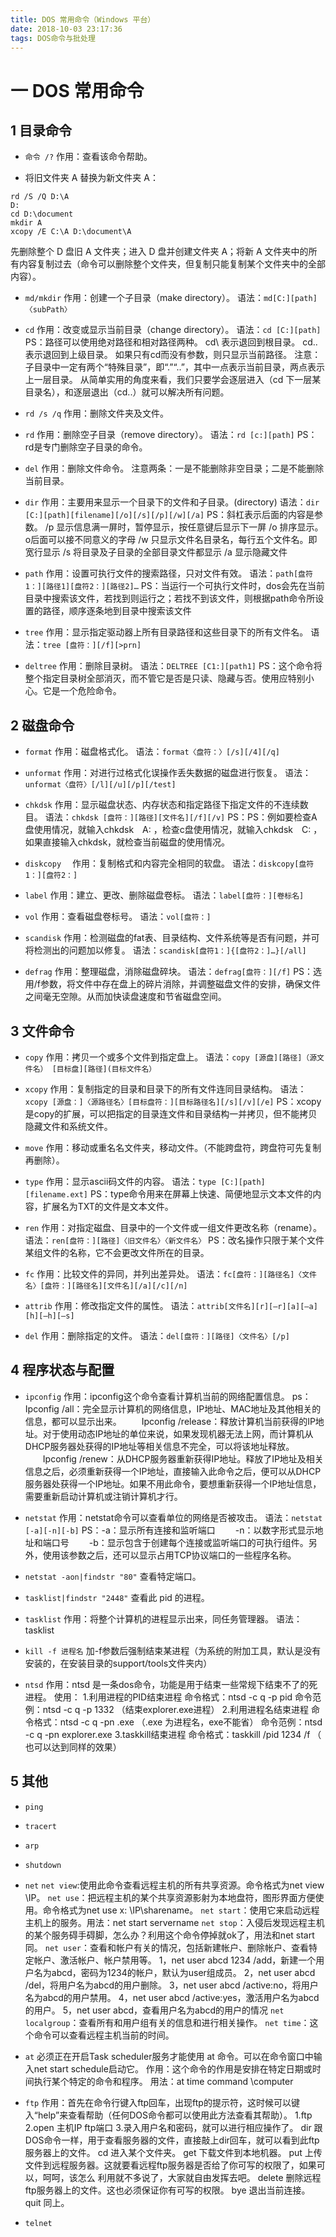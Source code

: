 ```yaml
---
title: DOS 常用命令（Windows 平台）
date: 2018-10-03 23:17:36
tags: DOS命令与批处理
---
```

# 一 DOS 常用命令
## 1 目录命令
- `命令 /?`
作用：查看该命令帮助。

- 将旧文件夹 A 替换为新文件夹 A：
```
rd /S /Q D:\A
D:
cd D:\document
mkdir A 
xcopy /E C:\A D:\document\A
```
先删除整个 D 盘旧 A 文件夹；进入 D 盘并创建文件夹 A；将新 A 文件夹中的所有内容复制过去（命令可以删除整个文件夹，但复制只能复制某个文件夹中的全部内容）。

- `md/mkdir`
作用：创建一个子目录（make directory）。
语法：`md[C:][path]〈subPath〉`

- `cd`
作用：改变或显示当前目录（change directory）。
语法：`cd [C:][path]`
PS：路径可以使用绝对路径和相对路径两种。
cd\ 表示退回到根目录。
cd.. 表示退回到上级目录。
如果只有cd而没有参数，则只显示当前路径。
注意：子目录中一定有两个“特殊目录”，即“.”“..”，其中一点表示当前目录，两点表示上一层目录。
从简单实用的角度来看，我们只要学会逐层进入（cd 下一层某目录名），和逐层退出（cd..）就可以解决所有问题。

- `rd /s /q`
作用：删除文件夹及文件。

- `rd`
作用：删除空子目录（remove directory）。
语法：`rd [c:][path]`
PS：rd是专门删除空子目录的命令。

- `del`
作用：删除文件命令。
注意两条：一是不能删除非空目录；二是不能删除当前目录。

- `dir`
作用：主要用来显示一个目录下的文件和子目录。(directory)
语法：`dir [C:][path][filename][/o][/s][/p][/w][/a]`
PS：斜杠表示后面的内容是参数。
/p 显示信息满一屏时，暂停显示，按任意键后显示下一屏
/o 排序显示。o后面可以接不同意义的字母
/w 只显示文件名目录名，每行五个文件名。即宽行显示
/s 将目录及子目录的全部目录文件都显示
/a 显示隐藏文件

- `path`
作用：设置可执行文件的搜索路径，只对文件有效。
语法：`path[盘符1：][路径1][盘符2：][路径2]…`
PS：当运行一个可执行文件时，dos会先在当前目录中搜索该文件，若找到则运行之；若找不到该文件，则根据path命令所设置的路径，顺序逐条地到目录中搜索该文件

- `tree`
作用：显示指定驱动器上所有目录路径和这些目录下的所有文件名。
语法：`tree [盘符：][/f][>prn]`

- `deltree`
作用：删除目录树。
语法：`DELTREE [C1:][path1]`
PS：这个命令将整个指定目录树全部消灭，而不管它是否是只读、隐藏与否。使用应特别小心。它是一个危险命令。

## 2 磁盘命令
- `format`
作用：磁盘格式化。
语法：`format〈盘符：〉[/s][/4][/q]`

- `unformat`
作用：对进行过格式化误操作丢失数据的磁盘进行恢复。
语法：`unformat〈盘符〉[/l][/u][/p][/test]`

- `chkdsk`
作用：显示磁盘状态、内存状态和指定路径下指定文件的不连续数目。
语法：`chkdsk [盘符：][路径][文件名][/f][/v]`
PS：PS：例如要检查A盘使用情况，就输入chkdsk　A: ，检查c盘使用情况，就输入chkdsk　C: ，如果直接输入chkdsk，就检查当前磁盘的使用情况。

- `diskcopy`　
作用：复制格式和内容完全相同的软盘。
语法：`diskcopy[盘符1：][盘符2：]`

- `label`
作用：建立、更改、删除磁盘卷标。
语法：`label[盘符：][卷标名]`

- `vol`
作用：查看磁盘卷标号。
语法：`vol[盘符：]`

- `scandisk`
作用：检测磁盘的fat表、目录结构、文件系统等是否有问题，并可将检测出的问题加以修复。
语法：`scandisk[盘符1：]{[盘符2：]…}[/all]`

- `defrag`
作用：整理磁盘，消除磁盘碎块。
语法：`defrag[盘符：][/f]`
PS：选用/f参数，将文件中存在盘上的碎片消除，并调整磁盘文件的安排，确保文件之间毫无空隙。从而加快读盘速度和节省磁盘空间。

## 3 文件命令
- `copy`
作用：拷贝一个或多个文件到指定盘上。
语法：`copy [源盘][路径]（源文件名） [目标盘][路径](目标文件名）`

- `xcopy`
作用：复制指定的目录和目录下的所有文件连同目录结构。
语法：`xcopy [源盘：]〈源路径名〉[目标盘符：][目标路径名][/s][/v][/e]`
PS：xcopy是copy的扩展，可以把指定的目录连文件和目录结构一并拷贝，但不能拷贝隐藏文件和系统文件。

- `move`
作用：移动或重名名文件夹，移动文件。（不能跨盘符，跨盘符可先复制再删除）。

- `type`
作用：显示ascii码文件的内容。
语法：`type [C:][path][filename.ext]`
PS：type命令用来在屏幕上快速、简便地显示文本文件的内容，扩展名为TXT的文件是文本文件。

- `ren`
作用：对指定磁盘、目录中的一个文件或一组文件更改名称（rename）。
语法：`ren[盘符：][路径]〈旧文件名〉〈新文件名〉`
PS：改名操作只限于某个文件某组文件的名称，它不会更改文件所在的目录。

- `fc`
作用：比较文件的异同，并列出差异处。
语法：`fc[盘符：][路径名]〈文件名〉[盘符：][路径名][文件名][/a][/c][/n]`

- `attrib`
作用：修改指定文件的属性。
语法：`attrib[文件名][r][—r][a][—a][h][—h][—s]`

- `del`
作用：删除指定的文件。
语法：`del[盘符：][路径]〈文件名〉[/p]`

## 4 程序状态与配置
- `ipconfig`
作用：ipconfig这个命令查看计算机当前的网络配置信息。
ps：Ipconfig /all：完全显示计算机的网络信息，IP地址、MAC地址及其他相关的信息，都可以显示出来。
　　Ipconfig /release：释放计算机当前获得的IP地址。对于使用动态IP地址的单位来说，如果发现机器无法上网，而计算机从DHCP服务器处获得的IP地址等相关信息不完全，可以将该地址释放。
　　Ipconfig /renew：从DHCP服务器重新获得IP地址。释放了IP地址及相关信息之后，必须重新获得一个IP地址，直接输入此命令之后，便可以从DHCP服务器处获得一个IP地址。如果不用此命令，要想重新获得一个IP地址信息，需要重新启动计算机或注销计算机才行。

- `netstat`
作用：netstat命令可以查看单位的网络是否被攻击。
语法：`netstat [-a][-n][-b]`
PS：-a：显示所有连接和监听端口
　　-n：以数字形式显示地址和端口号
　　-b：显示包含于创建每个连接或监听端口的可执行组件。另外，使用该参数之后，还可以显示占用TCP协议端口的一些程序名称。

- `netstat -aon|findstr "80"`
查看特定端口。

- `tasklist|findstr "2448"`
查看此 pid 的进程。

- `tasklist`
作用：将整个计算机的进程显示出来，同任务管理器。
语法：tasklist

- `kill -f 进程名` 加-f参数后强制结束某进程（为系统的附加工具，默认是没有安装的，在安装目录的support/tools文件夹内）

- `ntsd`
作用：ntsd 是一条dos命令，功能是用于结束一些常规下结束不了的死进程。
使用：
1.利用进程的PID结束进程
命令格式：ntsd -c q -p pid
命令范例：ntsd -c q -p 1332 （结束explorer.exe进程）
2.利用进程名结束进程
命令格式：ntsd -c q -pn .exe （.exe 为进程名，exe不能省）
命令范例：ntsd -c q -pn explorer.exe
3.taskkill结束进程
命令格式：taskkill /pid 1234 /f （ 也可以达到同样的效果）

## 5 其他
- `ping`

- `tracert`

- `arp`

- `shutdown`

- `net`
`net view`:使用此命令查看远程主机的所有共享资源。命令格式为net view \IP。
`net use`：把远程主机的某个共享资源影射为本地盘符，图形界面方便使用。命令格式为net use x: \IP\sharename。
`net start`：使用它来启动远程主机上的服务。用法：net start servername
`net stop`：入侵后发现远程主机的某个服务碍手碍脚，怎么办？利用这个命令停掉就ok了，用法和net start同。
`net user`：查看和帐户有关的情况，包括新建帐户、删除帐户、查看特定帐户、激活帐户、帐户禁用等。
1，net user abcd 1234 /add，新建一个用户名为abcd，密码为1234的帐户，默认为user组成员。
2，net user abcd /del，将用户名为abcd的用户删除。
3，net user abcd /active:no，将用户名为abcd的用户禁用。
4，net user abcd /active:yes，激活用户名为abcd的用户。
5，net user abcd，查看用户名为abcd的用户的情况
`net localgroup`：查看所有和用户组有关的信息和进行相关操作。
`net time`：这个命令可以查看远程主机当前的时间。

- `at`
必须正在开启Task scheduler服务才能使用 at 命令。可以在命令窗口中输入net start schedule启动它。
作用：这个命令的作用是安排在特定日期或时间执行某个特定的命令和程序。
用法：at time command \computer

- `ftp`
作用：首先在命令行键入ftp回车，出现ftp的提示符，这时候可以键入“help”来查看帮助（任何DOS命令都可以使用此方法查看其帮助）。
1.ftp
2.open 主机IP ftp端口
3.录入用户名和密码，就可以进行相应操作了。
dir 跟DOS命令一样，用于查看服务器的文件，直接敲上dir回车，就可以看到此ftp服务器上的文件。
cd 进入某个文件夹。
get 下载文件到本地机器。
put 上传文件到远程服务器。这就要看远程ftp服务器是否给了你可写的权限了，如果可以，呵呵，该怎么 利用就不多说了，大家就自由发挥去吧。
delete 删除远程ftp服务器上的文件。这也必须保证你有可写的权限。
bye 退出当前连接。
quit 同上。

- `telnet`
